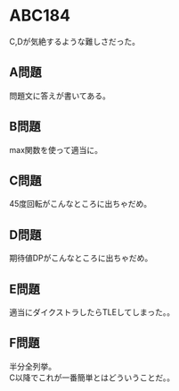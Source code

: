 # ABC184

C,Dが気絶するような難しさだった。

## A問題

問題文に答えが書いてある。

## B問題

max関数を使って適当に。

## C問題

45度回転がこんなところに出ちゃだめ。

## D問題

期待値DPがこんなところに出ちゃだめ。

## E問題

適当にダイクストラしたらTLEしてしまった。。

## F問題

半分全列挙。  
C以降でこれが一番簡単とはどういうことだ。。

